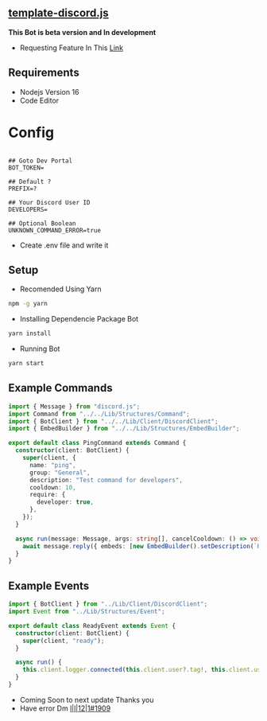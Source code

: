 ## [template-discord.js](https://github.com/Xfwm4/template-discord.js)

**This Bot is beta version and In development**
- Requesting Feature In This [Link](https://github.com/Xfwm4/template-discord.js/issues) 


## Requirements

- Nodejs Version 16
- Code Editor

# Config

```environment

## Goto Dev Portal
BOT_TOKEN=

## Default ?
PREFIX=?

## Your Discord User ID
DEVELOPERS=

## Optional Boolean
UNKNOWN_COMMAND_ERROR=true
```

- Create .env file and write it

## Setup

- Recomended Using Yarn

```sh
npm -g yarn
```

- Installing Dependencie Package Bot

```sh
yarn install
```

- Running Bot

```sh
yarn start
```

## Example Commands

```typescript
import { Message } from "discord.js";
import Command from "../../Lib/Structures/Command";
import { BotClient } from "../../Lib/Client/DiscordClient";
import { EmbedBuilder } from "../../Lib/Structures/EmbedBuilder";

export default class PingCommand extends Command {
  constructor(client: BotClient) {
    super(client, {
      name: "ping",
      group: "General",
      description: "Test command for developers",
      cooldown: 10,
      require: {
        developer: true,
      },
    });
  }

  async run(message: Message, args: string[], cancelCooldown: () => void) {
    await message.reply({ embeds: [new EmbedBuilder().setDescription(`Hello ${message.author.name}`)] });
  }
}
```

## Example Events

```typescript
import { BotClient } from "../Lib/Client/DiscordClient";
import Event from "../Lib/Structures/Event";

export default class ReadyEvent extends Event {
  constructor(client: BotClient) {
    super(client, "ready");
  }

  async run() {
    this.client.logger.connected(this.client.user?.tag!, this.client.user?.id!);
  }
}
```

- Coming Soon to next update Thanks you
- Have error Dm [l|l|12|1#1909](https://discord.com/users/776458781239410698)
